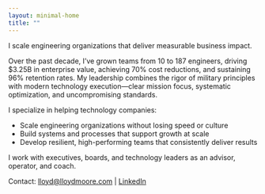 ```yaml
---
layout: minimal-home
title: ""
---
```

I scale engineering organizations that deliver measurable business impact.

Over the past decade, I’ve grown teams from 10 to 187 engineers, driving $3.25B in enterprise value, achieving 70% cost reductions, and sustaining 96% retention rates. My leadership combines the rigor of military principles with modern technology execution—clear mission focus, systematic optimization, and uncompromising standards.

I specialize in helping technology companies:
- Scale engineering organizations without losing speed or culture
- Build systems and processes that support growth at scale
- Develop resilient, high-performing teams that consistently deliver results

I work with executives, boards, and technology leaders as an advisor, operator, and coach.

Contact: [lloyd@lloydmoore.com](mailto:lloyd@lloydmoore.com) | [LinkedIn](https://www.linkedin.com/in/moorelloyd)

